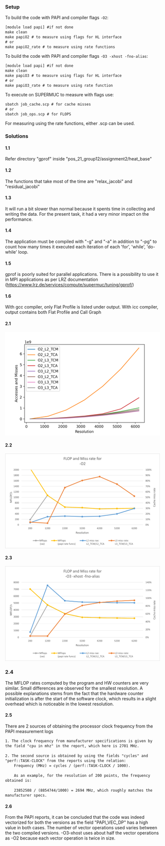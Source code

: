 ### Setup

To build the code with PAPI and compiler flags `-O2`:

```
[module load papi] #if not done
make clean
make papiO2 # to measure using flags for HL interface
# or
make papiO2_rate # to measure using rate functions
```

To build the code with PAPI and compiler flags `-O3 -xhost -fno-alias`:

```
[module load papi] #if not done
make clean
make papiO3 # to measure using flags for HL interface
# or
make papiO3_rate # to measure using rate function
```

To execute on SUPERMUC to measure with flags use:
```
sbatch job_cache.scp # for cache misses
# or 
sbatch job_ops.scp # for FLOPS
```

For measuring using the rate functions, either .scp can be used.

### Solutions

#### 1.1

Refer directory "gprof" inside "pos_21_group12/assignment2/heat_base"

#### 1.2

The functions that take most of the time are "relax_jacobi" and "residual_jacobi"

#### 1.3

It will run a bit slower than normal because it spents time in collecting and writing the data. For the present task, it had a very minor impact on the performance.

#### 1.4

The application must be compiled with "-g" and "-a" in addition to "-pg" to count how many times it executed each iteration of each 'for', 'while', 'do-while' loop.

#### 1.5

gprof is poorly suited for parallel applications. There is a possibility to use it in MPI applications as per LRZ documentation (https://www.lrz.de/services/compute/supermuc/tuning/gprof/)

#### 1.6

With gcc compiler, only Flat Profile is listed under output.
With icc compiler, output contains both Flat Profile and Call Graph

#### 2.1
![Graph 1](Graph_1.png)

#### 2.2
![Graph 2](Graph_2.png)


#### 2.3
![Graph 3](Graph_3.png)

### 2.4

The MFLOP rates computed by the program and HW counters are very similar. Small differences are observed for the smallest resolution. A possible explanations stems from the fact that the hardware counter initialization is after the start of the software clock, which results in a slight overhead which is noticeable in the lowest resolution.

#### 2.5

There are 2 sources of obtaining the processor clock frequency from the PAPI measurement logs

    1. The clock frequency from manufacturer specifications is given by the field "cpu in mhz" in the report, which here is 2701 MHz.

    2. The second source is obtained by using the fields "cycles" and "perf::TASK-CLOCK" from the reports using the relation:
        Frequency (MHz) = cycles / (perf::TASK-CLOCK / 1000).

        As an example, for the resolution of 200 points, the frequency obtained is:

        23852508 / (8854744/1000) = 2694 MHz, which roughly matches the manufacturer specs.

#### 2.6

From the PAPI reports, it can be concluded that the code was indeed vectorized for both the versions as the field "PAPI_VEC_DP" has a high value in both cases. The number of vector operations used varies between the two compiled versions. -O3-xhost uses about half the vector operations as -O2 because each vector operation is twice in size. 
